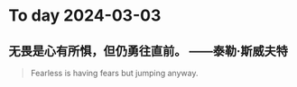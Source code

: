 
# To day 2024-03-03


## 无畏是心有所惧，但仍勇往直前。 ——泰勒·斯威夫特
> Fearless is having fears but jumping anyway.

    